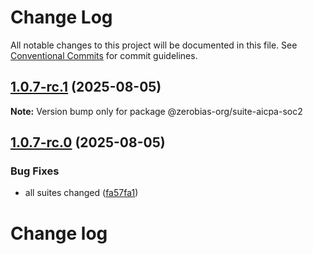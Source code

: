 # Change Log

All notable changes to this project will be documented in this file.
See [Conventional Commits](https://conventionalcommits.org) for commit guidelines.

## [1.0.7-rc.1](https://github.com/zerobias-org/suite/compare/@zerobias-org/suite-aicpa-soc2@1.0.7-rc.0...@zerobias-org/suite-aicpa-soc2@1.0.7-rc.1) (2025-08-05)

**Note:** Version bump only for package @zerobias-org/suite-aicpa-soc2





## [1.0.7-rc.0](https://github.com/zerobias-org/suite/compare/@zerobias-org/suite-aicpa-soc2@1.0.6...@zerobias-org/suite-aicpa-soc2@1.0.7-rc.0) (2025-08-05)


### Bug Fixes

* all suites changed ([fa57fa1](https://github.com/zerobias-org/suite/commit/fa57fa1af7628003297df46b2d7740fe95bd2666))





# Change log
